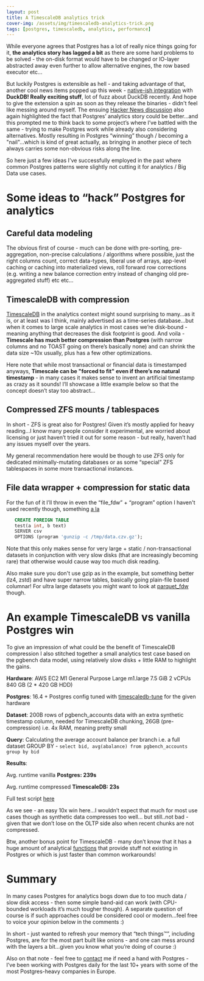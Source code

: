 ```yaml
---
layout: post
title: A TimescaleDB analytics trick
cover-img: /assets/img/timescaledb-analytics-trick.png
tags: [postgres, timescaledb, analytics, performance]
---
```


While everyone agrees that Postgres has a lot of really nice things going for it, **the analytics story has lagged a bit**
as there are some hard problems to be solved - the on-disk format would have to be changed or IO-layer abstracted away
even further to allow alternative engines, the row based executor etc...

But luckily Postgres is extensible as hell - and taking advantage of that, another cool news items popped up this week -
[native-ish integration](https://motherduck.com/blog/pg_duckdb-postgresql-extension-for-duckdb-motherduck/) with **DuckDB!
Really exciting stuff**, lot of fuzz about DuckDB recently. And hope to give the extension a spin as soon as they
release the binaries - didn't feel like messing around myself. The ensuing [Hacker News discussion](https://news.ycombinator.com/item?id=41275751) also
again highlighted the fact that Postgres’ analytics story could be better…and this prompted me to think back to some
project’s where I’ve battled with the same - trying to make Postgres work while already also considering alternatives.
Mostly resulting in Postgres “winning” though / becoming a "nail"…which is kind of great actually,
as bringing in another piece of tech always carries some non-obvious risks along the line.

So here just a few ideas I've successfully employed in the past where common Postgres patterns were slightly not cutting
it for analytics / Big Data use cases.

# Some ideas to “hack” Postgres for analytics

## Careful data modeling

The obvious first of course - much can be done with pre-sorting, pre-aggregation, non-precise calculations / algorithms where possible,
just the right columns count, correct data-types, liberal use of arrays, app-level caching or caching into materialized views,
roll forward row corrections (e.g. writing a new balance correction entry instead of changing old pre-aggregated stuff) etc etc…

## TimescaleDB with compression

[TimescaleDB](https://www.timescale.com/) in the analytics context might sound surprising to many…as it is, or at least was I think, mainly advertised
as a time-series database…but when it comes to large scale analytics in most cases we’re disk-bound - meaning anything
that decreases the disk footprint is good. And voila - **Timescale has much better compression than Postgres** (with narrow
columns and no TOAST going on there’s basically none) and can shrink the data size ~10x usually, plus has a few other
optimizations.

Here note that while most transactional or financial data is timestamped anyways, **Timescale can be "forced to fit" even if there’s no natural
timestamp** - in many cases it makes sense to invent an artificial timestamp as crazy as it sounds! I’ll showcase a little
example below so that the concept doesn’t stay too abstract…

## Compressed ZFS mounts / tablespaces

In short - ZFS is great also for Postgres! Given it’s mostly applied for heavy reading…I know many people
consider it experimental, are worried about licensing or just haven’t tried it out for some reason - but really, haven’t
had any issues myself over the years.

My general recommendation here would be though to use ZFS only for dedicated minimally-mutating databases or as some
“special” ZFS tablespaces in some more transactional instances.

## File data wrapper + compression for static data

For the fun of it I’ll throw in even the “file_fdw” + “program” option I haven't used recently though, something [a la](https://wiki.postgresql.org/wiki/New_in_postgres_10#file_fdw_can_execute_a_program)

```sql
   CREATE FOREIGN TABLE
   test(a int, b text)
   SERVER csv
   OPTIONS (program 'gunzip -c /tmp/data.czv.gz');
```

Note that this only makes sense for very large + static / non-transactional datasets in conjunction with very slow disks
(that are increasingly becoming rare) that otherwise would cause way too much disk reading.

Also make sure you don't use gzip as in the example, but something better (lz4, zstd) and have
super narrow tables, basically going plain-file based columnar! For ultra large datasets you might want to look at
[parquet_fdw](https://github.com/adjust/parquet_fdw) though.


# An example TimescaleDB vs vanilla Postgres win

To give an impression of what could be the benefit of TimescaleDB compression I also stitched together a small analytics
test case based on the pgbench data model, using relatively slow disks + little RAM to highlight the gains.

**Hardware**: AWS EC2 M1 General Purpose Large
m1.large  7.5 GiB 2 vCPUs 840 GB (2 * 420 GB HDD)

**Postgres**: 16.4 + Postgres config tuned with [timescaledb-tune](https://docs.timescale.com/self-hosted/latest/configuration/timescaledb-tune/)
for the given hardware 

**Dataset**: 200B rows of pgbench_accounts data with an extra synthetic timestamp column, needed for TimescaleDB chunking,
26GB (pre-compression) i.e. 4x RAM, meaning pretty small

**Query**: Calculating the average account balance per branch i.e. a full dataset GROUP BY -
```select bid, avg(abalance) from pgbench_accounts group by bid```

**Results**:

Avg. runtime vanilla **Postgres: 239s**

Avg. runtime compressed **TimescaleDB: 23s**

Full test script [here](https://gist.github.com/kmoppel/3f5ad9101cf15ad0678482460ad650db#file-timescale_vs_native_analytics-sh)

As we see - an easy 10x win here…I wouldn’t expect that much for most use cases though as synthetic data compresses too well…
but still..not bad - given that we don’t lose on the OLTP side also when recent chunks are not compressed.

Btw, another bonus point for TimescaleDB - many don’t know that it has a huge amount of analytical [functions](https://docs.timescale.com/use-timescale/latest/hyperfunctions/about-hyperfunctions/)
that provide stuff not existing in Postgres or which is just faster than common workarounds!


# Summary

In many cases Postgres for analytics bogs down due to too much data / slow disk access - then some simple band-aid can work
(with CPU-bounded workloads it’s much tougher though). A separate question of course is if such approaches could be 
considered cool or modern…feel free to voice your opinion below in the comments :)

In short - just wanted to refresh your memory that “tech things™”, including Postgres, are for the most part built like 
onions - and one can mess around with the layers a bit…given you know what you’re doing of course :)

Also on that note - feel free to [contact](https://kmoppel.github.io/aboutme/) me if need a hand with Postgres - I’ve
been working with Postgres daily for the last 10+ years with some of the most Postgres-heavy companies in Europe.
